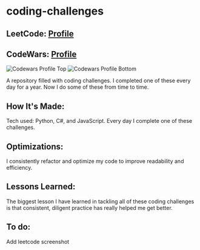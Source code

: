# coding-challenges
## LeetCode: [Profile](https://leetcode.com/justincarter/)
## CodeWars: [Profile](https://www.codewars.com/users/Justinmemphis)
![Codewars Profile Top](https://s3.amazonaws.com/www.justinmemphis.com/images/codewars-4kyu-top-060423.jpg)
![Codewars Profile Bottom](https://s3.amazonaws.com/www.justinmemphis.com/images/codewars-4kyu-bottom-060423.jpg)

A repository filled with coding challenges.  I completed one of these every day for a year. Now I do some of these from time to time.
## How It's Made:
Tech used: Python, C#, and JavaScript. Every day I complete one of these challenges.
## Optimizations:
I consistently refactor and optimize my code to improve readability and efficiency.
## Lessons Learned:
The biggest lesson I have learned in tackling all of these coding challenges is that consistent, diligent practice has really helped me get better.

## To do:
Add leetcode screenshot